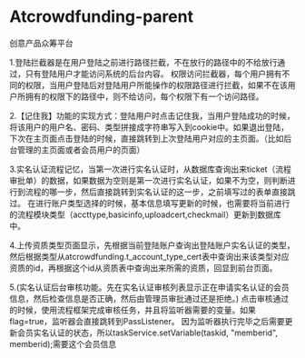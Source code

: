 # Atcrowdfunding-parent
创意产品众筹平台


1.登陆拦截器是在用户登陆之前进行路径拦截，不在放行的路径中的不给放行通过，只有登陆用户才能访问系统的后台内容。
权限访问拦截器，每个用户拥有不同的权限，当用户登陆后对登陆用户所能操作的权限路径进行拦截，如果不在该用户所拥有的权限下的路径中，则不给访问，每个权限下有一个访问路径。

2.【记住我】功能的实现方式：登陆用户时点击记住我，当用户登陆成功的时候，将该用户的用户名、密码、类型拼接成字符串写入到cookie中。如果退出登陆，下次在主页面点击登陆的时候，直接跳转到上次登陆用户对应的主页面。（比如后台管理的主页面或者会员用户的页面）

3.实名认证流程记忆，当第一次进行实名认证时，从数据库查询出来ticket（流程审批单）的数据，如果数据为空则是第一次进行实名认证，如果不为空，则判断进行到流程的哪一步，然后直接跳转到实名认证的这一步，之前填写过的表单直接跳过。
在进行账户类型选择的时候，基本信息填写更新的时候，也需要将当前进行的流程模块类型（accttype,basicinfo,uploadcert,checkmail）更新到数据库中。

4.上传资质类型页面显示，先根据当前登陆账户查询出登陆账户实名认证的类型，然后根据类型从atcrowdfunding.t_account_type_cert表中查询出来该类型对应资质的id，再根据这个id从资质表中查询出来所需的资质，回显到前台页面。

5.(实名认证后台审核功能。先在实名认证审核列表显示正在申请实名认证的会员信息，然后检查信息是否正确，然后由管理员审批通过还是拒绝。)
点击审核通过的时候，使用流程框架完成审核任务，并且将监听器需要的变量。如果flag=true，监听器会直接跳转到PassListener。
因为监听器执行完毕之后需要更新会员实名认证的状态，所以taskService.setVariable(taskid, "memberid", memberid);需要这个会员信息

